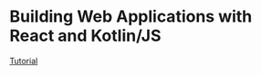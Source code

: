 # Building Web Applications with React and Kotlin/JS

[Tutorial](https://play.kotlinlang.org/hands-on/Building%20Web%20Applications%20with%20React%20and%20Kotlin%20JS/01_Introduction)